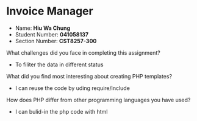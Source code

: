 # Invoice Manager
- Name: **Hiu Wa Chung**
- Student Number: **041058137**
- Section Number: **CST8257-300**

What challenges did you face in completing this assignment?
- To filiter the data in different status

What did you find most interesting about creating PHP templates?
- I can reuse the code by uding require/include

How does PHP differ from other programming languages you have used?
- I can bulid-in the php code with html
